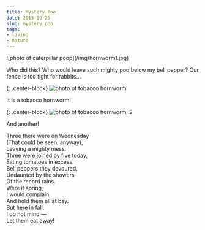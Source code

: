 ```yaml
---
title: Mystery Poo
date: 2015-10-25
slug: mystery_poo
tags:
- living
- nature
---
```


<div class="text--center">
![photo of caterpillar poop](/img/hornworm1.jpg)
</div>

Who did this? Who would leave such mighty poo below my bell pepper? Our fence is too tight for rabbits...

<!-- truncate -->

{: .center-block}
![photo of tobacco hornworm](/img/hornworm2.jpg)

It is a tobacco hornworm!

{: .center-block}
![photo of tobacco hornworm, 2](/img/hornworm3.jpg)

And another!

Three there were on Wednesday<br>
(That could be seen, anyway),<br>
Leaving a mighty mess.<br>
Three were joined by five today,<br>
Eating tomatoes in excess.<br>
Bell peppers they devoured,<br>
Undaunted by the showers<br>
Of the record rains.<br>
Were it spring,<br>
I would complain,<br>
And hold them all at bay.<br>
But here in fall,<br>
I do not mind &mdash;<br>
Let them eat away!<br>
